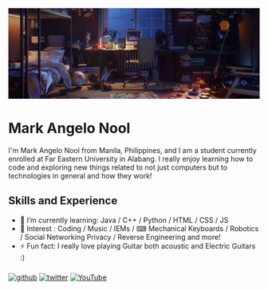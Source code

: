 <img src="https://github.com/NoolAngelo/NoolAngelo/blob/main/Banner.jpg" width="900"/>

# Mark Angelo Nool
I'm Mark Angelo Nool from Manila, Philippines, and I am a student currently enrolled at Far Eastern University in Alabang. I really enjoy learning how to code and exploring new things related to not just computers but to technologies in general and how they work!

## Skills and Experience

- 📖 I’m currently learning: Java / C++ / Python / HTML / CSS / JS
- 🤔 Interest : Coding / Music / IEMs / ⌨ Mechanical Keyboards / Robotics /  Social Networking Privacy / Reverse Engineering and more!
- ⚡ Fun fact: I really love playing Guitar both acoustic and Electric Guitars :) 

###
[<img src='https://cdn.jsdelivr.net/npm/simple-icons@3.0.1/icons/github.svg' alt='github' height='40'>](https://github.com/NoolAngelo)  [<img src='https://cdn.jsdelivr.net/npm/simple-icons@3.0.1/icons/twitter.svg' alt='twitter' height='40'>](https://twitter.com/@NoolAngelo)  [<img src='https://cdn.jsdelivr.net/npm/simple-icons@3.0.1/icons/youtube.svg' alt='YouTube' height='40'>](http://www.youtube.com/@setsunaPH) 
